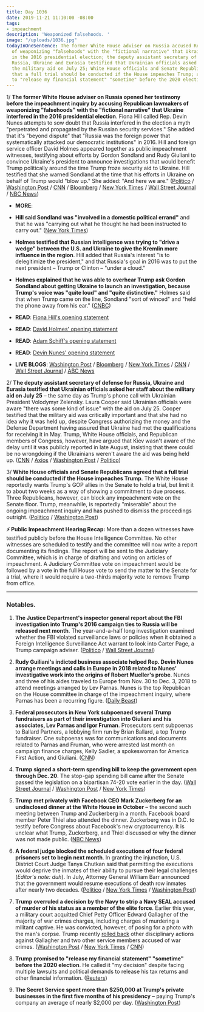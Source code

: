 ```yaml
---
title: Day 1036
date: 2019-11-21 11:10:00 -08:00
tags:
- impeachment
description: 'Weaponized falsehoods. '
image: "/uploads/1036.jpg"
todayInOneSentence: The former White House adviser on Russia accused Republican lawmakers
  of weaponizing "falsehoods" with the "fictional narrative" that Ukraine interfered
  in the 2016 presidential election; the deputy assistant secretary of defense for
  Russia, Ukraine and Eurasia testified that Ukrainian officials asked her staff about
  the military aid on July 25; White House officials and Senate Republicans agreed
  that a full trial should be conducted if the House impeaches Trump; and Trump promised
  to "release my financial statement" "sometime" before the 2020 election.
---
```


1/ **The former White House adviser on Russia opened her testimony before the impeachment inquiry by accusing Republican lawmakers of weaponizing "falsehoods" with the "fictional narrative" that Ukraine interfered in the 2016 presidential election**. Fiona Hill called Rep. Devin Nunes attempts to sow doubt that Russia interfered in the election a myth "perpetrated and propagated by the Russian security services." She added that it's "beyond dispute" that "Russia was the foreign power that systematically attacked our democratic institutions" in 2016. Hill and foreign service officer David Holmes appeared together as public impeachment witnesses, testifying about efforts by Gordon Sondland and Rudy Giuliani to convince Ukraine's president to announce investigations that would benefit Trump politically around the time Trump froze security aid to Ukraine. Hill testified that she warned Sondland at the time that his efforts in Ukraine on behalf of Trump would "blow up." She added: "And here we are." ([Politico](https://www.politico.com/news/2019/11/21/impeachment-hearings-close-fiona-hill-072347) / [Washington Post](https://www.washingtonpost.com/politics/fiona-hill-to-testify-in-impeachment-inquiry-about-a-fictional-narrative-on-ukrainian-interference/2019/11/21/6d1fe576-0c60-11ea-8397-a955cd542d00_story.html) / [CNN](https://www.cnn.com/2019/11/21/politics/fiona-hill-david-holmes-public-impeachment-hearing/index.html) / [Bloomberg](https://www.bloomberg.com/news/articles/2019-11-21/diplomat-describes-confusion-in-ukraine-over-giuliani-s-role) / [New York Times](https://www.nytimes.com/2019/11/21/us/politics/impeachment-hearings-day-five.html) / [Wall Street Journal](https://www.wsj.com/articles/fiona-hill-david-holmes-expected-to-testify-on-ukraine-pressure-campaign-11574332203) / [NBC News](https://www.nbcnews.com/politics/trump-impeachment-inquiry/fiona-hill-say-partisan-politics-drove-fictional-narrative-ukraine-n1088221))

* **MORE**:

* **Hill said Sondland was "involved in a domestic political errand"** and that he was "carrying out what he thought he had been instructed to carry out." ([New York Times](https://www.nytimes.com/2019/11/21/us/politics/impeachment-hearings-day-five.html))

* **Holmes testified that Russian intelligence was trying to "drive a wedge" between the U.S. and Ukraine to give the Kremlin more influence in the region**. Hill added that Russia's interest "is to delegitimize the president," and that Russia's goal in 2016 was to put the next president – Trump or Clinton – "under a cloud."

* **Holmes explained that he was able to overhear Trump ask Gordon Sondland about getting Ukraine to launch an investigation, because Trump's voice was "quite loud" and "quite distinctive."** Holmes said that when Trump came on the line, Sondland "sort of winced" and "held the phone away from his ear." ([CNBC](https://www.cnbc.com/2019/11/21/impeachment-witness-explains-how-he-overheard-trump-call-with-sondland.html))

* **READ**: [Fiona Hill's opening statement](https://www.cnn.com/2019/11/21/politics/fiona-hill-opening-remarks-impeachment-hearing/index.html)

* **READ**: [David Holmes' opening statement](https://www.cnn.com/2019/11/21/politics/david-holmes-opening-remarks-impeachment-hearing/index.html)

* **READ**: [Adam Schiff's opening statement](https://www.cnn.com/2019/11/21/politics/adam-schiff-impeachment-hearing-opening-remarks-november-21/index.html)

* **READ**: [Devin Nunes' opening statement](https://www.cnn.com/2019/11/21/politics/devin-nunes-opening-remarks-impeachment-hearing/index.html)

* **LIVE BLOGS**: [Washington Post](https://www.washingtonpost.com/politics/impeachment-hearings-live-updates/2019/11/21/879521ca-0c31-11ea-8397-a955cd542d00_story.html) / [Bloomberg](https://www.bloomberg.com/news/articles/2019-11-21/inquiry-to-hear-from-ex-russia-adviser-hill-impeachment-update) / [New York Times](https://www.nytimes.com/2019/11/21/us/politics/impeachment-hearing.html) / [CNN](https://www.cnn.com/politics/live-news/impeachment-hearing-11-21-19/index.html) / [Wall Street Journal](https://www.wsj.com/livecoverage/fiona-hill-david-holmes-impeachment) / [ABC News](https://abcnews.go.com/Politics/trump-impeachment-hearings-day-fiona-hill-david-holmes/story?id=67184261)

2/ **The deputy assistant secretary of defense for Russia, Ukraine and Eurasia testified that Ukrainian officials asked her staff about the military aid on July 25**  – the same day as Trump's phone call with Ukrainian President Volodymyr Zelensky. Laura Cooper said Ukrainian officials were aware "there was some kind of issue" with the aid on July 25. Cooper testified that the military aid was critically important and that she had no idea why it was held up, despite Congress authorizing the money and the Defense Department having assured that Ukraine had met the qualifications for receiving it in May. Trump, White House officials, and Republican members of Congress, however, have argued that Kiev wasn't aware of the delay until it was publicly reported in late August, insisting that there could be no wrongdoing if the Ukrainians weren't aware the aid was being held up. ([CNN](https://www.cnn.com/2019/11/20/politics/david-hale-laura-cooper-public-hearing/index.html) / [Axios](https://www.axios.com/laura-cooper-david-hale-impeachment-hearing-c6c23a05-f291-481a-b8f8-75632a0940f1.html) / [Washington Post](https://www.washingtonpost.com/politics/2019/11/20/takeaways-laura-coopers-david-hales-testimony-about-military-aid-ukraine/) / [Politico](https://www.politico.com/news/2019/11/20/laura-cooper-david-hale-impeachment-hearings-live-highlights-and-updates-072240))

3/ **White House officials and Senate Republicans agreed that a full trial should be conducted if the House impeaches Trump**. The White House reportedly wants Trump's GOP allies in the Senate to hold a trial, but limit it to about two weeks as a way of showing a commitment to due process. Three Republicans, however, can block any impeachment vote on the Senate floor. Trump, meanwhile, is reportedly "miserable" about the ongoing impeachment inquiry and has pushed to dismiss the proceedings outright. ([Politico](https://www.politico.com/news/2019/11/21/white-house-backs-full-senate-trial-if-house-impeaches-trump-072578) / [Washington Post](https://www.washingtonpost.com/politics/white-house-and-republicans-discuss-limiting-impeachment-trial-to-two-weeks/2019/11/21/3e02edf8-0c9a-11ea-a49f-9066f51640f6_story.html))

**⚡️ Public Impeachment Hearing Recap:** More than a dozen witnesses have testified publicly before the House Intelligence Committee. No other witnesses are scheduled to testify and the committee will now write a report documenting its findings. The report will be sent to the Judiciary Committee, which is in charge of drafting and voting on articles of impeachment. A Judiciary Committee vote on impeachment would be followed by a vote in the full House vote to send the matter to the Senate for a trial, where it would require a two-thirds majority vote to remove Trump from office.

---

### Notables.

1. **The Justice Department's inspector general report about the FBI investigation into Trump's 2016 campaign ties to Russia will be released next month**. The year-and-a-half long investigation examined whether the FBI violated surveillance laws or policies when it obtained a Foreign Intelligence Surveillance Act warrant to look into Carter Page, a Trump campaign adviser. ([Politico](https://www.politico.com/news/2019/11/21/fbi-trump-russia-probe-inspector-general-report-072433) / [Wall Street Journal](https://www.wsj.com/articles/doj-watchdog-to-release-report-on-early-steps-in-russia-probe-11574349896))

2. **Rudy Guiliani's indicted business associate helped Rep. Devin Nunes arrange meetings and calls in Europe in 2018 related to Nunes' investigative work into the origins of Robert Mueller's probe**. Nunes and three of his aides traveled to Europe from Nov. 30 to Dec. 3, 2018 to attend meetings arranged by Lev Parnas. Nunes is the top Republican on the House committee in charge of the impeachment inquiry, where Parnas has been a recurring figure. ([Daily Beast](https://www.thedailybeast.com/lev-parnas-helped-rep-devin-nunes-investigations))

3. **Federal prosecutors in New York subpoenaed several Trump fundraisers as part of their investigation into Giuliani and his associates, Lev Parnas and Igor Fruman**. Prosecutors sent subpoenas to Ballard Partners, a lobbying firm run by Brian Ballard, a top Trump fundraiser. One subpoenas was for communications and documents related to Parnas and Fruman, who were arrested last month on campaign finance charges, Kelly Sadler, a spokeswoman for America First Action, and Giuliani. ([CNN](https://www.cnn.com/2019/11/20/politics/subpoena-trump-fundraisers-giuliani/index.html))

4. **Trump signed a short-term spending bill to keep the government open through Dec. 20**. The stop-gap spending bill came after the Senate passed the legislation on a bipartisan 74-20 vote earlier in the day. ([Wall Street Journal](https://www.wsj.com/articles/senate-approves-spending-bill-to-avoid-government-shutdown-11574359183) / [Washington Post](https://www.washingtonpost.com/us-policy/2019/11/21/senate-passes-short-term-spending-bill-sending-legislation-trump-hours-ahead-shutdown-deadline/) / [New York Times](https://www.nytimes.com/2019/11/21/us/politics/government-spending-bill-sena.html))

5. **Trump met privately with Facebook CEO Mark Zuckerberg for an undisclosed dinner at the White House in October** – the second such meeting between Trump and Zuckerberg in a month. Facebook board member Peter Thiel also attended the dinner. Zuckerberg was in D.C. to testify before Congress about Facebook's new cryptocurrency. It is unclear what Trump, Zuckerberg, and Thiel discussed or why the dinner was not made public. ([NBC News](https://www.nbcnews.com/tech/tech-news/trump-hosted-zuckerberg-undisclosed-dinner-white-house-october-n1087986))

6. **A federal judge blocked the scheduled executions of four federal prisoners set to begin next month**. In granting the injunction, U.S. District Court Judge Tanya Chutkan said that permitting the executions would deprive the inmates of their ability to pursue their legal challenges (*Editor's note: duh*). In July, Attorney General William Barr announced that the government would resume executions of death row inmates after nearly two decades. ([Politico](https://www.politico.com/news/2019/11/20/judge-blocks-scheduled-federal-executions-072384) / [New York Times](https://www.nytimes.com/2019/11/21/us/politics/justice-department-death-penalty-barr.html) / [Washington Post](https://www.washingtonpost.com/nation/2019/11/21/william-barr-death-penalty-halted-federal-judge/))

7. **Trump overruled a decision by the Navy to strip a Navy SEAL accused of murder of his status as a member of the elite force**. Earlier this year, a military court acquitted Chief Petty Officer Edward Gallagher of the majority of war crimes charges, including charges of murdering a militant captive. He was convicted, however, of posing for a photo with the man's corpse. Trump recently [rolled back](https://whatthefuckjusthappenedtoday.com/2019/11/18/day-1033/#5-trump-ignored-pentagon-advice-and) other disciplinary actions against Gallagher and two other service members accused of war crimes. ([Washington Post](https://www.washingtonpost.com/world/national-security/trump-navy-will-not-strip-service-member-accused-of-war-crimes-of-his-seal-status/2019/11/21/ceb3de66-0c6d-11ea-a49f-9066f51640f6_story.html) / [New York Times](https://www.nytimes.com/2019/11/21/us/trump-seals-eddie-gallagher.html) / [CNN](https://www.cnn.com/2019/11/21/politics/trump-eddie-gallagher-navy-seal/index.html))

8. **Trump promised to "release my financial statement" "sometime" before the 2020 election**. He called it "my decision" despite facing multiple lawsuits and political demands to release his tax returns and other financial information. ([Reuters](https://www.reuters.com/article/us-usa-trump-taxes/trump-says-he-will-release-financial-statement-before-2020-election-tweet-idUSKBN1XV1I8))

9. **The Secret Service spent more than $250,000 at Trump's private businesses in the first five months of his presidency** – paying Trump's company an average of nearly $2,000 per day. ([Washington Post](https://www.washingtonpost.com/politics/secret-service-spent-quarter-of-a-million-dollars-at-trumps-properties-in-first-five-months-of-his-term-records-show/2019/11/21/ea66d588-0c80-11ea-8397-a955cd542d00_story.html))